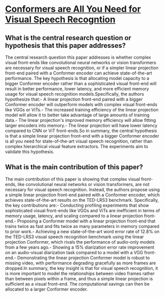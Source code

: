 # [Conformers are All You Need for Visual Speech Recogntion](https://arxiv.org/abs/2302.10915)

## What is the central research question or hypothesis that this paper addresses?

The central research question this paper addresses is whether complex visual front-ends like convolutional neural networks or vision transformers are necessary for visual speech recognition, or if a simpler linear projection front-end paired with a Conformer encoder can achieve state-of-the-art performance. The key hypothesis is that allocating model capacity to a bigger Conformer encoder rather than a sophisticated visual front-end will result in better performance, lower latency, and more efficient memory usage for visual speech recognition models.Specifically, the authors hypothesize that:- A linear projection front-end paired with a bigger Conformer encoder will outperform models with complex visual front-ends like VGGs or ViTs.- The increased training efficiency of the linear projection model will allow it to better take advantage of large amounts of training data.- The linear projection's improved memory efficiency will allow fitting larger encoders into memory.- The linear projection will have lower latency compared to CNN or ViT front-ends.So in summary, the central hypothesis is that a simple linear projection front-end with a bigger Conformer encoder is all you need for state-of-the-art visual speech recognition, rather than complex hierarchical visual feature extractors. The experiments aim to validate this hypothesis.


## What is the main contribution of this paper?

The main contribution of this paper is showing that complex visual front-ends, like convolutional neural networks or vision transformers, are not necessary for visual speech recognition. Instead, the authors propose using a simple linear projection front-end paired with a Conformer encoder, which achieves state-of-the-art results on the TED-LRS3 benchmark. Specifically, the key contributions are:- Conducting profiling experiments that show sophisticated visual front-ends like VGGs and ViTs are inefficient in terms of memory usage, latency, and scaling compared to a linear projection front-end.- Proposing a Conformer model with a linear projection front-end that trains twice as fast and fits twice as many parameters in memory compared to prior work.- Achieving a new state-of-the-art word error rate of 12.8% on the TED-LRS3 visual speech recognition benchmark using the linear projection Conformer, which rivals the performance of audio-only models from a few years ago.- Showing a 15% diarization error rate improvement on an audio-visual diarization task compared to a model with a VGG front-end.- Demonstrating the linear projection Conformer model is robust to missing video, with performance degrading gracefully as more frames are dropped.In summary, the key insight is that for visual speech recognition, it is more important to model the relationships between video frames rather than between pixels within a frame, and thus a simple linear projection is sufficient as a visual front-end. The computational savings can then be allocated to a larger Conformer encoder.
